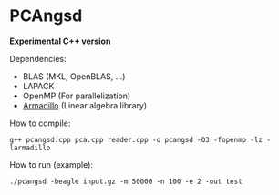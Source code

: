 # PCAngsd
**Experimental C++ version**

Dependencies:
* BLAS (MKL, OpenBLAS, ...)
* LAPACK
* OpenMP (For parallelization)
* [Armadillo](http://arma.sourceforge.net/) (Linear algebra library)

How to compile:
```
g++ pcangsd.cpp pca.cpp reader.cpp -o pcangsd -O3 -fopenmp -lz -larmadillo
```

How to run (example):
```
./pcangsd -beagle input.gz -m 50000 -n 100 -e 2 -out test
```
